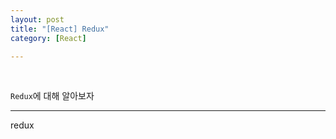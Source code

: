```yaml
---
layout: post
title: "[React] Redux"
category: [React]

---
```

<br>

`Redux`에 대해 알아보자
<!-- more -->

<hr>

redux